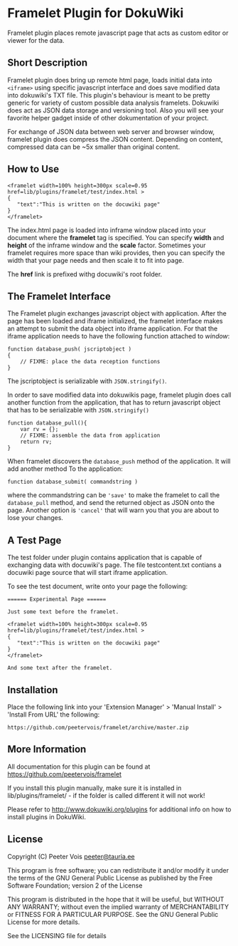 # Framelet Plugin for DokuWiki

Framelet plugin places remote javascript page that acts as custom editor or viewer
for the data.

## Short Description

Framelet plugin does bring up remote html page, loads initial data into `<iframe>`
using specific javascript interface and does save modified data into dokuwiki's 
TXT file. This plugin's behaviour is meant to be pretty generic for variety of 
custom possible data analysis framelets. Dokuwiki does act as JSON data storage
and versioning tool. Also you will see your favorite helper gadget inside of other
dokumentation of your project.

For exchange of JSON data between web server and browser window, framelet plugin
does compress the JSON content. Depending on content, compressed data can be ~5x 
smaller than original content.

## How to Use

```
<framelet width=100% height=300px scale=0.95 href=lib/plugins/framelet/test/index.html >
{
   "text":"This is written on the docuwiki page"
}
</framelet>
```

The index.html page is loaded into inframe window placed into your document where the 
**framelet** tag is specified. You can specify **width** and **height** of the inframe window and
the **scale** factor. Sometimes your framelet requires more space than wiki provides, then you
can specify the width that your page needs and then scale it to fit into page.

The **href** link is prefixed withg docuwiki's root folder.

## The Framelet Interface

The Framelet plugin exchanges javascript object with application.
After the page has been loaded and iframe initialized, the framelet interface makes an attempt
to submit the data object into iframe application. For that the iframe application needs to
have the following function attached to *window*:

```
function database_push( jscriptobject )
{
	// FIXME: place the data reception functions	
}
```
The jscriptobject is serializable with `JSON.stringify()`.

In order to save modified data into dokuwikis page, framelet plugin does call another function
from the application, that has to return javascript object that has to be serializable with 
`JSON.stringify()`

```
function database_pull(){
	var rv = {};
	// FIXME: assemble the data from application
	return rv;
}
```

When framelet discovers the `database_push` method of the application. It will add another method
To the application:

```
function database_submit( commandstring )
```

where the commandstring can be `'save'` to make the framelet to call the `database_pull` method, and
send the returned object as JSON onto the page. Another option is `'cancel'` that will warn you that 
you are about to lose your changes. 

## A Test Page

The test folder under plugin contains application that is capable of exchanging data
with docuwiki's page. The file testcontent.txt contians a docuwiki page source that
will start iframe application.

To see the test document, write onto your page the following:

```
====== Experimental Page ======

Just some text before the framelet.

<framelet width=100% height=300px scale=0.95 href=lib/plugins/framelet/test/index.html >
{
   "text":"This is written on the docuwiki page"
}
</framelet>

And some text after the framelet.

```

## Installation

Place the following link into your 'Extension Manager' > 'Manual Install' > 'Install From URL' the following:

```
https://github.com/peetervois/framelet/archive/master.zip
```

## More Information

All documentation for this plugin can be found at
https://github.com/peetervois/framelet

If you install this plugin manually, make sure it is installed in
lib/plugins/framelet/ - if the folder is called different it
will not work!

Please refer to http://www.dokuwiki.org/plugins for additional info
on how to install plugins in DokuWiki.


## License

Copyright (C) Peeter Vois <peeter@tauria.ee>

This program is free software; you can redistribute it and/or modify
it under the terms of the GNU General Public License as published by
the Free Software Foundation; version 2 of the License

This program is distributed in the hope that it will be useful,
but WITHOUT ANY WARRANTY; without even the implied warranty of
MERCHANTABILITY or FITNESS FOR A PARTICULAR PURPOSE.  See the
GNU General Public License for more details.

See the LICENSING file for details
